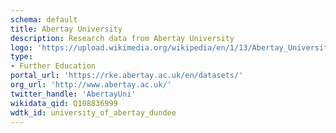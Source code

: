 ```yaml
---
schema: default
title: Abertay University
description: Research data from Abertay University
logo: 'https://upload.wikimedia.org/wikipedia/en/1/13/Abertay_University_Logo.svg'
type:
- Further Education
portal_url: 'https://rke.abertay.ac.uk/en/datasets/'
org_url: 'http://www.abertay.ac.uk/'
twitter_handle: 'AbertayUni'
wikidata_qid: Q108836999
wdtk_id: university_of_abertay_dundee
---
```

